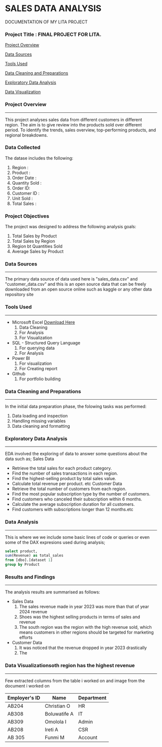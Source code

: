 # SALES DATA ANALYSIS
DOCUMENTATION OF MY LITA PROJECT 

### Project Title : FINAL PROJECT FOR LITA.

[Project Overview](#project~overview)

[Data Sources](#data~sources)

[Tools Used](#tools~used)

[Data Cleaning and Preparations](#data~cleaning~and~preparations)

[Exploratory Data Analysis](#exploratory~data~analysis)


[Data Visualization](#data~visualization)


### Project Overview
---
This project analyses sales data from different customers in different region. The aim is to give review into the products sold over different period. To identify the trends, sales overview, top-performing products, and 
regional breakdowns.

### Data Collected
The datase includes the following:
 1. Region :
 2. Product :
 3. Order Date :
 4. Quantity Sold :
 5. Order ID:
 6. Customer ID :
 7. Unit Sold :
 8. Total Sales : 

### Project Objectives
The project was designed to address the following analysis goals: 
  1. Total Sales by Product
  2. Total Sales by Region
  3. Region bt Quantities Sold
  4. Average Sales by Product
### Data Sources
---
The primary data source of data used here is "sales_data.csv" and "customer_data.csv" and this is an open source data that can be freely downloaded from an open source online such as kaggle or any other data repository site 

### Tools Used 
---
- Microsoft Excel  [Download Here](https://wwwmicrosoft.com)
    1. Data Cleaning
    2. For Analysis 
    3. For Visualization
- SQL - Structured Query Language 
    1. For querying data
    2. For Analysis
- Power BI
    1. For visualization
    2. For Creating report
- Github 
   1. For portfolio building 

### Data Cleaning and Preparations
---
In the initial data preparation phase, the folowing tasks was performed: 
   1. Data loading and inspection
   2. Handling missing variables
   3. Data cleaning and formatting

### Exploratory Data Analysis
---
EDA involved the exploring of data to answer some questions about the data such as; 
            Sales Data
- Retrieve the total sales for each product category. 
- Find the number of sales transactions in each region. 
- Find the highest-selling product by total sales value. 
- Calculate total revenue per product. etc
            Customer Data
- Retrieve the total number of customers from each region. 
- Find the most popular subscription type by the number of customers. 
- Find customers who canceled their subscription within 6 months. 
- Calculate the average subscription duration for all customers. 
- Find customers with subscriptions longer than 12 months.etc



### Data Analysis
---
This is where we we include some basic lines of code or queries or even some of the DAX expresions used during analysis;

``` SQL
select product,
sum(Revenue) as total_sales
from [dbo].[dataset 1]	
group by Product
```

### Results and Findings
---
The analysis results are summarised as follows: 
- Sales Data
   1. The sales revenue made in year 2023 was more than that of year 2024 revenue
   2. Shoes was the highest selling products in terms of sales and revenue
   3. The south region was the region with the high revenue sold, which means customers in other regions should be targeted for 
       marketing efforts
- Customer Data
  1. It was noticed that the revenue dropped in year 2023 drastically
  2. The 

### Data Visualizationsoth region has the highest revenue
---
Few extracted columns from the table i worked on and image from the document i worked on







|Employer's ID|Name| Department|
|-------------|---------|---------|
|AB204| Christian O| HR|
|AB308| Boluwatife A| IT|
|AB309| Omolola I|Admin|
|AB208| Ireti A| CSR|
|AB 305| Funmi M| Account|

